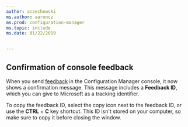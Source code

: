 ```yaml
---
author: aczechowski
ms.author: aaroncz
ms.prod: configuration-manager
ms.topic: include
ms.date: 01/22/2019


---
```


## <a name="bkmk_feedback"></a> Confirmation of console feedback
<!--3556010-->

When you send [feedback](../../../../understand/find-help.md#product-feedback) in the Configuration Manager console, it now shows a confirmation message. This message includes a **Feedback ID**, which you can give to Microsoft as a tracking identifier. 

To copy the feedback ID, select the copy icon next to the feedback ID, or use the **CTRL** + **C** key shortcut. This ID isn't stored on your computer, so make sure to copy it before closing the window. 

